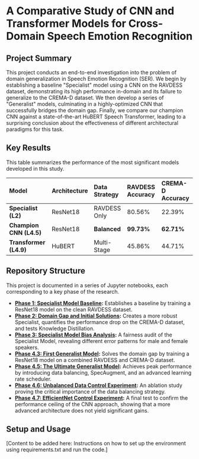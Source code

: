 # A Comparative Study of CNN and Transformer Models for Cross-Domain Speech Emotion Recognition

## Project Summary
This project conducts an end-to-end investigation into the problem of domain generalization in Speech Emotion Recognition (SER). We begin by establishing a baseline "Specialist" model using a CNN on the RAVDESS dataset, demonstrating its high performance in-domain and its failure to generalize to the CREMA-D dataset. We then develop a series of "Generalist" models, culminating in a highly-optimized CNN that successfully bridges the domain gap. Finally, we compare our champion CNN against a state-of-the-art HuBERT Speech Transformer, leading to a surprising conclusion about the effectiveness of different architectural paradigms for this task.

## Key Results
This table summarizes the performance of the most significant models developed in this study.

| Model | Architecture | Data Strategy | RAVDESS Accuracy | CREMA-D Accuracy |
| :--- | :--- | :--- | :--- | :--- |
| **Specialist (L2)** | ResNet18 | RAVDESS Only | 80.56% | 22.39% |
| **Champion CNN (L4.5)**| ResNet18 | **Balanced** | **99.73%** | **62.71%** |
| **Transformer (L4.9)**| HuBERT | Multi-Stage | 45.86% | 44.71% |

## Repository Structure
This project is documented in a series of Jupyter notebooks, each corresponding to a key phase of the research.

* **[Phase 1: Specialist Model Baseline](./notebooks/01_Specialist_Model_Baseline.ipynb):** Establishes a baseline by training a ResNet18 model on the clean RAVDESS dataset.
* **[Phase 2: Domain Gap and Initial Solutions](./notebooks/02_Domain_Gap_and_Initial_Solutions.ipynb):** Creates a more robust Specialist, quantifies the performance drop on the CREMA-D dataset, and tests Knowledge Distillation.
* **[Phase 3: Specialist Model Bias Analysis](./notebooks/03_Specialist_Model_Bias_Analysis.ipynb):** A fairness audit of the Specialist Model, revealing different error patterns for male and female speakers.
* **[Phase 4.3: First Generalist Model](./notebooks/04_Generalist_Model_v1_Bridging_the_Gap.ipynb):** Solves the domain gap by training a ResNet18 model on a combined RAVDESS and CREMA-D dataset.
* **[Phase 4.5: The Ultimate Generalist Model](./notebooks/05_Ultimate_Generalist_Model_v2.ipynb):** Achieves peak performance by introducing data balancing, SpecAugment, and an advanced learning rate scheduler.
* **[Phase 4.6: Unbalanced Data Control Experiment](./notebooks/06_Generalist_Ablation_Unbalanced_Data.ipynb):** An ablation study proving the critical importance of the data balancing strategy.
* **[Phase 4.7: EfficientNet Control Experiment](./notebooks/07_Generalist_Ablation_EfficientNet.ipynb):** A final test to confirm the performance ceiling of the CNN approach, showing that a more advanced architecture does not yield significant gains.

## Setup and Usage
[Content to be added here: Instructions on how to set up the environment using requirements.txt and run the code.]
